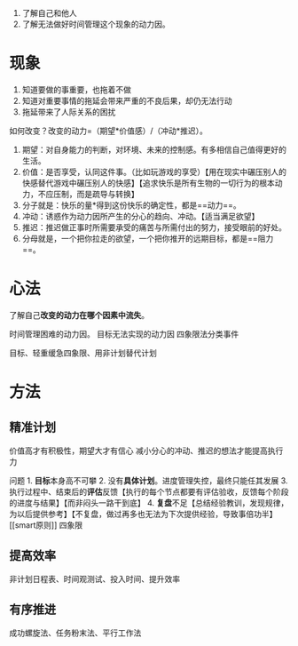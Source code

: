 1. 了解自己和他人
2. 了解无法做好时间管理这个现象的动力因。
# 现象
1. 知道要做的事重要，也拖着不做
2. 知道对重要事情的拖延会带来严重的不良后果，却仍无法行动
3. 拖延带来了人际关系的困扰

如何改变？改变的动力=（期望\*价值感）\/（冲动\*推迟）。
1. 期望：对自身能力的判断，对环境、未来的控制感。有多相信自己值得更好的生活。
2. 价值：是否享受，认同这件事。（比如玩游戏的享受）【用在现实中碾压别人的快感替代游戏中碾压别人的快感】【追求快乐是所有生物的一切行为的根本动力，不应压制，而是疏导与转换】
3. 分子就是：快乐的量\*得到这份快乐的确定性，都是==动力==。
4. 冲动：诱惑作为动力因所产生的分心的趋向、冲动。【适当满足欲望】
5. 推迟：推迟做正事时所需要承受的痛苦与所需付出的努力，接受眼前的好处。
6. 分母就是，一个把你拉走的欲望，一个把你推开的远期目标，都是==阻力==。
# 心法
了解自己**改变的动力在哪个因素中流失**。

时间管理困难的动力因。
目标无法实现的动力因
四象限法分类事件

目标、轻重缓急四象限、用非计划替代计划
# 方法
## 精准计划
价值高才有积极性，期望大才有信心
减小分心的冲动、推迟的想法才能提高执行力

问题
	1. **目标**本身高不可攀
	2. 没有**具体计划**。进度管理失控，最终只能任其发展
	3. 执行过程中、结束后的**评估**反馈【执行的每个节点都要有评估验收，反馈每个阶段的进度与结果】【而非闷头一路干到底】
	4. **复盘**不足【总结经验教训，发现规律，为以后提供参考】【不复盘，做过再多也无法为下次提供经验，导致事倍功半】
[[smart原则]] 
四象限
## 提高效率
非计划日程表、时间观测试、投入时间、提升效率
## 有序推进
成功螺旋法、任务粉末法、平行工作法